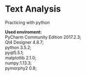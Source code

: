 # Text Analysis
Practicing with python

<b>Used enviroment:</b><br>
PyCharm Community Edition 2017.2.3;<br>
Qt4 Designer 4.8.7;<br>
python 3.5.2;<br>
pyqt5.5.1;<br>
matplotlib 2.1.0;<br>
numpy:1.13.3;<br>
pymorphy2 0.8;<br>

